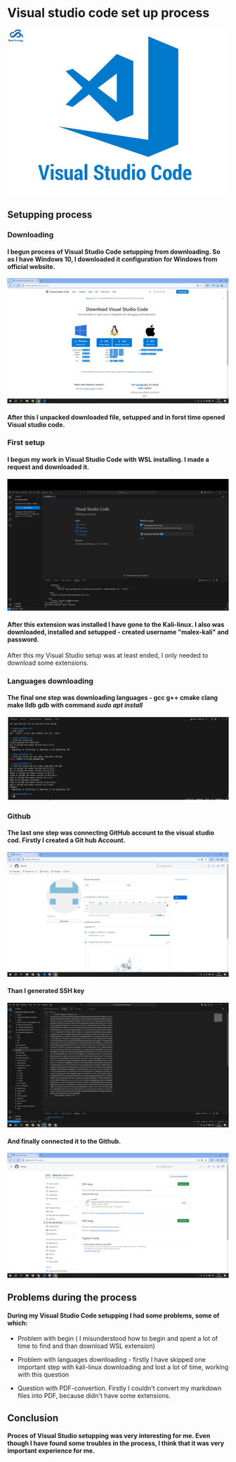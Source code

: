 # Visual studio code set up process

![visualCode](assets/vsc-01.jpg)

## Setupping process

### Downloading
#### I begun process of Visual Studio Code setupping from downloading. So as I have Windows 10, I downloaded it configuration for Windows from official website.

![downloading](assets/1.png)

#### After this I unpacked downloaded file, setupped and in forst time opened Visual studio code.

### First setup

#### I begun my work in Visual Studio Code with WSL installing. I made a request and downloaded it.

![downloading](assets/2.png)

#### After this extension was installed I have gone to the Kali-linux. I also was downloaded, installed and setupped - created username "malex-kali" and password. 
After this my Visual Studio setup was at least ended, I only needed to download some extensions.

### Languages downloading

#### The final one step was downloading languages - gcc g++ cmake clang make lldb gdb with command *sudo apt install*

![langDownload](assets/3.png)

### Github

#### The last one step was connecting GitHub account to the visual studio cod. Firstly I created a Git hub Account.

![GitHub](assets/4.png)


#### Than I generated SSH key 

![key](assets/5.png)

#### And finally connected it to the Github. 

![gitKey](assets/6.png)


## Problems during the process

#### During my Visual Studio Code setupping I had some problems, some of which:

* Problem with begin ( I misunderstood how to begin and spent a lot of time to find and than download WSL extension)

* Problem with languages downloading - firstly I have skipped one important step with kali-linux downloading and lost a lot of time, working with this question

* Question with PDF-convertion. Firstly I couldn't convert my markdown files into PDF, because didn't have some extensions.

## Conclusion

#### Proces of Visual Studio setupping was very interesting for me. Even though I have found some troubles in the process, I think that it was very important experience for me. 